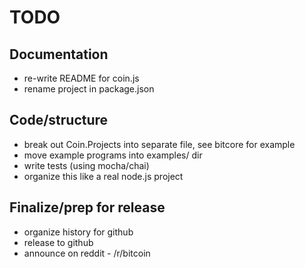 # TODO

## Documentation

* re-write README for coin.js
* rename project in package.json

## Code/structure

* break out Coin.Projects into separate file, see bitcore for example
* move example programs into examples/ dir
* write tests (using mocha/chai)
* organize this like a real node.js project

## Finalize/prep for release

* organize history for github
* release to github
* announce on reddit - /r/bitcoin


